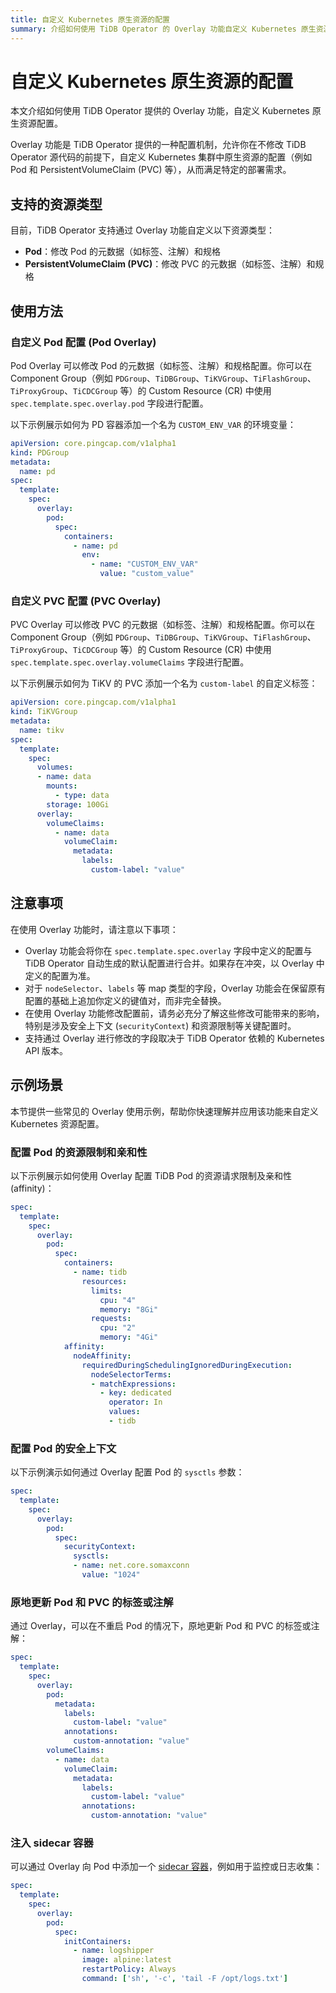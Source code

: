```yaml
---
title: 自定义 Kubernetes 原生资源的配置
summary: 介绍如何使用 TiDB Operator 的 Overlay 功能自定义 Kubernetes 原生资源的配置，例如调整 Pod、PersistentVolumeClaim 等资源，以满足不同的部署需求。
---
```


# 自定义 Kubernetes 原生资源的配置

本文介绍如何使用 TiDB Operator 提供的 Overlay 功能，自定义 Kubernetes 原生资源配置。

Overlay 功能是 TiDB Operator 提供的一种配置机制，允许你在不修改 TiDB Operator 源代码的前提下，自定义 Kubernetes 集群中原生资源的配置（例如 Pod 和 PersistentVolumeClaim (PVC) 等），从而满足特定的部署需求。

## 支持的资源类型

目前，TiDB Operator 支持通过 Overlay 功能自定义以下资源类型：

- **Pod**：修改 Pod 的元数据（如标签、注解）和规格
- **PersistentVolumeClaim (PVC)**：修改 PVC 的元数据（如标签、注解）和规格

## 使用方法

### 自定义 Pod 配置 (Pod Overlay)

Pod Overlay 可以修改 Pod 的元数据（如标签、注解）和规格配置。你可以在 Component Group（例如 `PDGroup`、`TiDBGroup`、`TiKVGroup`、`TiFlashGroup`、`TiProxyGroup`、`TiCDCGroup` 等）的 Custom Resource (CR) 中使用 `spec.template.spec.overlay.pod` 字段进行配置。

以下示例展示如何为 PD 容器添加一个名为 `CUSTOM_ENV_VAR` 的环境变量：

```yaml
apiVersion: core.pingcap.com/v1alpha1
kind: PDGroup
metadata:
  name: pd
spec:
  template:
    spec:
      overlay:
        pod:
          spec:
            containers:
              - name: pd
                env:
                  - name: "CUSTOM_ENV_VAR"
                    value: "custom_value"
```

### 自定义 PVC 配置 (PVC Overlay)

PVC Overlay 可以修改 PVC 的元数据（如标签、注解）和规格配置。你可以在 Component Group（例如 `PDGroup`、`TiDBGroup`、`TiKVGroup`、`TiFlashGroup`、`TiProxyGroup`、`TiCDCGroup` 等）的 Custom Resource (CR) 中使用 `spec.template.spec.overlay.volumeClaims` 字段进行配置。

以下示例展示如何为 TiKV 的 PVC 添加一个名为 `custom-label` 的自定义标签：

```yaml
apiVersion: core.pingcap.com/v1alpha1
kind: TiKVGroup
metadata:
  name: tikv
spec:
  template:
    spec:
      volumes:
      - name: data
        mounts:
          - type: data
        storage: 100Gi
      overlay:
        volumeClaims:
          - name: data
            volumeClaim:
              metadata:
                labels:
                  custom-label: "value"
```

## 注意事项

在使用 Overlay 功能时，请注意以下事项：

- Overlay 功能会将你在 `spec.template.spec.overlay` 字段中定义的配置与 TiDB Operator 自动生成的默认配置进行合并。如果存在冲突，以 Overlay 中定义的配置为准。
- 对于 `nodeSelector`、`labels` 等 map 类型的字段，Overlay 功能会在保留原有配置的基础上追加你定义的键值对，而非完全替换。
- 在使用 Overlay 功能修改配置前，请务必充分了解这些修改可能带来的影响，特别是涉及安全上下文 (`securityContext`) 和资源限制等关键配置时。
- 支持通过 Overlay 进行修改的字段取决于 TiDB Operator 依赖的 Kubernetes API 版本。

## 示例场景

本节提供一些常见的 Overlay 使用示例，帮助你快速理解并应用该功能来自定义 Kubernetes 资源配置。

### 配置 Pod 的资源限制和亲和性

以下示例展示如何使用 Overlay 配置 TiDB Pod 的资源请求限制及亲和性 (affinity)：

```yaml
spec:
  template:
    spec:
      overlay:
        pod:
          spec:
            containers:
              - name: tidb
                resources:
                  limits:
                    cpu: "4"
                    memory: "8Gi"
                  requests:
                    cpu: "2"
                    memory: "4Gi"
            affinity:
              nodeAffinity:
                requiredDuringSchedulingIgnoredDuringExecution:
                  nodeSelectorTerms:
                  - matchExpressions:
                    - key: dedicated
                      operator: In
                      values:
                      - tidb
```

### 配置 Pod 的安全上下文

以下示例演示如何通过 Overlay 配置 Pod 的 `sysctls` 参数：

```yaml
spec:
  template:
    spec:
      overlay:
        pod:
          spec:
            securityContext:
              sysctls:
              - name: net.core.somaxconn
                value: "1024"
```

### 原地更新 Pod 和 PVC 的标签或注解

通过 Overlay，可以在不重启 Pod 的情况下，原地更新 Pod 和 PVC 的标签或注解：

```yaml
spec:
  template:
    spec:
      overlay:
        pod:
          metadata:
            labels:
              custom-label: "value"
            annotations:
              custom-annotation: "value"
        volumeClaims:
          - name: data
            volumeClaim:
              metadata:
                labels:
                  custom-label: "value"
                annotations:
                  custom-annotation: "value"
```

### 注入 sidecar 容器

可以通过 Overlay 向 Pod 中添加一个 [sidecar 容器](https://kubernetes.io/zh-cn/docs/concepts/workloads/pods/sidecar-containers/)，例如用于监控或日志收集：

```yaml
spec:
  template:
    spec:
      overlay:
        pod:
          spec:
            initContainers:
              - name: logshipper
                image: alpine:latest
                restartPolicy: Always
                command: ['sh', '-c', 'tail -F /opt/logs.txt']
```
